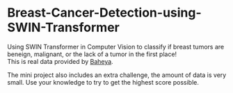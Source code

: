 # Breast-Cancer-Detection-using-SWIN-Transformer

Using SWIN Transformer in Computer Vision to classify if breast tumors are beneign, malignant, or the lack of a tumor in the first place!
<br>This is real data provided by [Baheya](https://www.googleadservices.com/pagead/aclk?sa=L&ai=DChcSEwjA1bHWlriCAxVxkoMHHcNABswYABAAGgJlZg&ase=2&gclid=Cj0KCQiAo7KqBhDhARIsAKhZ4uiVZ_QBchMhGUyMHVKeWwNBuPcDxyVrJ5RcelkIK9rrKCO4KKirODcaAn8gEALw_wcB&ohost=www.google.com&cid=CAESVuD26eCddhuqMlL13_hxFP2mAd7_LTwZl8TLMXeViwsmnVFhLepaxSKQUIfWYfkQtchpNVwpdSlpbS_Bld2jrPcKLh1u9tF6W-RjIVeILhAwLKVGpB4p&sig=AOD64_3BPnCUWhrM54IGBP6taN13guF3dA&q&nis=4&adurl&ved=2ahUKEwj-jqzWlriCAxVJ3QIHHQBVCBkQ0Qx6BAgKEAE).

The mini project also includes an extra challenge, the amount of data is very small. Use your knowledge to try to get the highest score possible.
